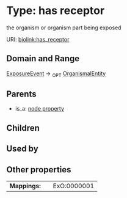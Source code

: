 
# Type: has receptor


the organism or organism part being exposed

URI: [biolink:has_receptor](https://w3id.org/biolink/vocab/has_receptor)


## Domain and Range

[ExposureEvent](ExposureEvent.md) ->  <sub>OPT</sub> [OrganismalEntity](OrganismalEntity.md)

## Parents

 *  is_a: [node property](node_property.md)

## Children


## Used by


## Other properties

|  |  |  |
| --- | --- | --- |
| **Mappings:** | | ExO:0000001 |

